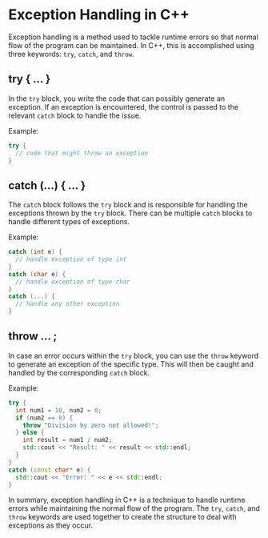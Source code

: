 # Exception Handling in C++

Exception handling is a method used to tackle runtime errors so that normal flow of the program can be maintained. In C++, this is accomplished using three keywords: `try`, `catch`, and `throw`.

## try { ... }
In the `try` block, you write the code that can possibly generate an exception. If an exception is encountered, the control is passed to the relevant `catch` block to handle the issue.

Example:
```cpp
try {
  // code that might throw an exception
}
```

## catch (...) { ... }
The `catch` block follows the `try` block and is responsible for handling the exceptions thrown by the `try` block. There can be multiple `catch` blocks to handle different types of exceptions.

Example:
```cpp
catch (int e) {
  // handle exception of type int
}
catch (char e) {
  // handle exception of type char
}
catch (...) {
  // handle any other exception
}
```

## throw ... ;
In case an error occurs within the `try` block, you can use the `throw` keyword to generate an exception of the specific type. This will then be caught and handled by the corresponding `catch` block.

Example:
```cpp
try {
  int num1 = 10, num2 = 0;
  if (num2 == 0) {
    throw "Division by zero not allowed!";
  } else {
    int result = num1 / num2;
    std::cout << "Result: " << result << std::endl;
  }
}
catch (const char* e) {
  std::cout << "Error: " << e << std::endl;
}
```

In summary, exception handling in C++ is a technique to handle runtime errors while maintaining the normal flow of the program. The `try`, `catch`, and `throw` keywords are used together to create the structure to deal with exceptions as they occur.
